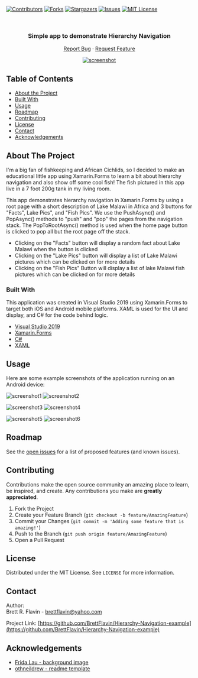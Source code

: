 <!--
*** Markdown "reference style" links used for readability.
*** Reference links are enclosed in brackets [ ] instead of parentheses ( ).
*** See the bottom of this document for the declaration of the reference variables
*** for contributors-url, forks-url, etc.
*** https://www.markdownguide.org/basic-syntax/#reference-style-links
-->


<!-- PROJECT SHIELDS -->
[![Contributors][contributors-shield]][contributors-url]
[![Forks][forks-shield]][forks-url]
[![Stargazers][stars-shield]][stars-url]
[![Issues][issues-shield]][issues-url]
[![MIT License][license-shield]][license-url]



<!-- PROJECT LOGO -->
<br />
 <h3 align="center">Simple app to demonstrate Hierarchy Navigation</h3>

  <p align="center">    
    <a href="https://github.com/BrettFlavin/Hierarchy-Navigation-example/issues">Report Bug</a>
    ·
    <a href="https://github.com/BrettFlavin/Hierarchy-Navigation-example/issues">Request Feature</a>
  </p>
  
<p align="center">
  <a href="https://github.com/BrettFlavin/Hierarchy-Navigation-example">
    <img src="https://github.com/BrettFlavin/Hierarchy-Navigation-example/blob/master/screenshot.gif" alt="screenshot">
  </a> 
</p>



<!-- TABLE OF CONTENTS -->
## Table of Contents

* [About the Project](#about-the-project)
* [Built With](#built-with)
* [Usage](#usage)
* [Roadmap](#roadmap)
* [Contributing](#contributing)
* [License](#license)
* [Contact](#contact)
* [Acknowledgements](#acknowledgements)



<!-- ABOUT THE PROJECT -->
## About The Project

I'm a big fan of fishkeeping and African Cichlids, so I decided to make an educational little app using Xamarin.Forms to learn a bit about hierarchy navigation and also show off some cool fish! The fish pictured in this app live in a 7 foot 200g tank in my living room.

This app demonstrates hierarchy navigation in Xamarin.Forms by using a root page with a short description of Lake Malawi in Africa and 3 buttons for "Facts", Lake Pics", and "Fish Pics". We use the PushAsync() and PopAsync() methods to "push" and "pop" the pages from the navigation stack. The PopToRootAsync() method is used when the home page button is clicked to pop all but the root page off the stack. 
* Clicking on the "Facts" button will display a random fact about Lake Malawi when the button is clicked
* Clicking on the "Lake Pics" button will display a list of Lake Malawi pictures which can be clicked on for more details 
* Clicking on the "Fish Pics" Button will display a list of lake Malawi fish pictures which can be clicked on for more details



<!-- BUILT WITH -->
### Built With

This application was created in Visual Studio 2019 using Xamarin.Forms to target both iOS and Android mobile platforms. XAML is used for the UI and display, and C# for the code behind logic.

* [Visual Studio 2019](https://visualstudio.microsoft.com/vs/)
* [Xamarin.Forms](https://docs.microsoft.com/en-us/xamarin/xamarin-forms/)
* [C#](https://docs.microsoft.com/en-us/dotnet/csharp/)
* [XAML](https://docs.microsoft.com/en-us/dotnet/desktop-wpf/fundamentals/xaml)



<!-- USAGE EXAMPLES -->
## Usage

Here are some example screenshots of the application running on an Android device:

![screenshot1](https://github.com/BrettFlavin/Hierarchy-Navigation-example/blob/master/screenshot1.PNG)    ![screenshot2](https://github.com/BrettFlavin/Hierarchy-Navigation-example/blob/master/screenshot2.PNG)



![screenshot3](https://github.com/BrettFlavin/Hierarchy-Navigation-example/blob/master/screenshot3.PNG)    ![screenshot4](https://github.com/BrettFlavin/Hierarchy-Navigation-example/blob/master/screenshot4.PNG)  



![screenshot5](https://github.com/BrettFlavin/Hierarchy-Navigation-example/blob/master/screenshot5.PNG)    ![screenshot6](https://github.com/BrettFlavin/Hierarchy-Navigation-example/blob/master/screenshot6.PNG)



<!-- ROADMAP -->
## Roadmap

See the [open issues](https://github.com/BrettFlavin/Hierarchy-Navigation-example/issues) for a list of proposed features (and known issues).



<!-- CONTRIBUTING -->
## Contributing

Contributions make the open source community an amazing place to learn, be inspired, and create. Any contributions you make are **greatly appreciated**.

1. Fork the Project
2. Create your Feature Branch (`git checkout -b feature/AmazingFeature`)
3. Commit your Changes (`git commit -m 'Adding some feature that is amazing!'`)
4. Push to the Branch (`git push origin feature/AmazingFeature`)
5. Open a Pull Request



<!-- LICENSE -->
## License

Distributed under the MIT License. See `LICENSE` for more information.



<!-- CONTACT -->
## Contact

Author:
<br />
Brett R. Flavin - brettflavin@yahoo.com

Project Link: [https://github.com/BrettFlavin/Hierarchy-Navigation-example](https://github.com/BrettFlavin/Hierarchy-Navigation-example)



<!-- ACKNOWLEDGEMENTS -->
## Acknowledgements
* [Frida Lau - background image](https://unsplash.com/photos/0TLnj5q2oKA)
* [othneildrew - readme template](https://github.com/othneildrew/Best-README-Template)



<!-- MARKDOWN LINKS & IMAGES -->
<!-- https://www.markdownguide.org/basic-syntax/#reference-style-links -->
[contributors-shield]: https://img.shields.io/github/contributors/BrettFlavin/Hierarchy-Navigation-example?style=plastic
[contributors-url]: https://github.com/BrettFlavin/Hierarchy-Navigation-example/graphs/contributors
[forks-shield]: https://img.shields.io/github/forks/BrettFlavin/Hierarchy-Navigation-example?style=plastic
[forks-url]: https://github.com/BrettFlavin/Hierarchy-Navigation-example/network/members
[stars-shield]: https://img.shields.io/github/stars/BrettFlavin/Hierarchy-Navigation-example?style=plastic
[stars-url]: https://github.com/BrettFlavin/Hierarchy-Navigation-example/stargazers
[issues-shield]: https://img.shields.io/github/issues/BrettFlavin/Hierarchy-Navigation-example?style=plastic
[issues-url]: https://github.com/BrettFlavin/Hierarchy-Navigation-example/issues
[license-shield]: https://img.shields.io/github/license/BrettFlavin/Hierarchy-Navigation-example.svg?style=plastic
[license-url]: https://github.com/BrettFlavin/Hierarchy-Navigation-example/LICENSE.txt
